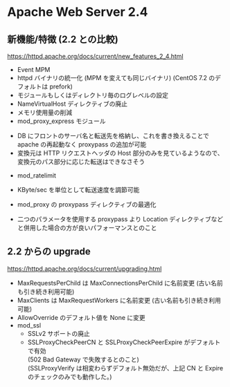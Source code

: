 # Apache Web Server 2.4


## 新機能/特徴 (2.2 との比較)
https://httpd.apache.org/docs/current/new_features_2_4.html

- Event MPM
- httpd バイナリの統一化 (MPM を変えても同じバイナリ)
  (CentOS 7.2 のデフォルトは prefork)
- モジュールもしくはディレクトリ毎のログレベルの設定
- NameVirtualHost ディレクティブの廃止
- メモリ使用量の削減
- mod_proxy_express モジュール
 + DB にフロントのサーバ名と転送先を格納し、これを書き換えることで apache の再起動なく proxypass の追加が可能
 + 変換元は HTTP リクエストヘッダの Host 部分のみを見ているようなので、変換元のパス部分に応じた転送はできなさそう
- mod_ratelimit
 + KByte/sec を単位として転送速度を調節可能
- mod_proxy の proxypass ディレクティブの最適化
 + 二つのパラメータを使用する proxypass より Location ディレクティブなどと併用した場合の方が良いパフォーマンスとのこと


## 2.2 からの upgrade
https://httpd.apache.org/docs/current/upgrading.html

- MaxRequestsPerChild は MaxConnectionsPerChild に名前変更 (古い名前も引き続き利用可能)
- MaxClients は MaxRequestWorkers に名前変更 (古い名前も引き続き利用可能)
- AllowOverride のデフォルト値を None に変更
- mod_ssl
    + SSLv2 サポートの廃止
    + SSLProxyCheckPeerCN と SSLProxyCheckPeerExpire がデフォルトで有効  
      (502 Bad Gateway で失敗するとのこと)  
      (SSLProxyVerify は相変わらずデフォルト無効だが、上記 CN と Expire のチェックのみでも動作した。)  



